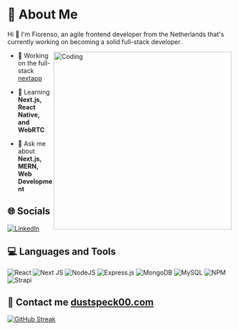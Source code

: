 # 💫 About Me
<p>Hi 👋 I'm Fiorenso, an agile frontend developer from the Netherlands that's currently working on becoming a solid full-stack developer.</p>
<img align="right" alt="Coding" width="400" src="https://media2.giphy.com/media/v1.Y2lkPTc5MGI3NjExZ2p6ZWN4bWo3Nm1iZm15aWt6bHNlZHBtanhtbjlvbDVtcWo3YW9xYiZlcD12MV9pbnRlcm5hbF9naWZfYnlfaWQmY3Q9Zw/xUA7bdpLxQhsSQdyog/giphy.gif">

- 🔭 Working on the full-stack [nextapp](https://github.com/gritNgo/nextapp)

- 🌱 Learning **Next.js, React Native, and WebRTC**

- 💬 Ask me about **Next.js, MERN, Web Development**
<p align="left">
</p>

## 🌐 Socials
[![LinkedIn](https://img.shields.io/badge/LinkedIn-%230077B5.svg?logo=linkedin&logoColor=white)](https://www.linkedin.com/in/fiorenso-wattalage-fernando/)

## 💻 Languages and Tools
![React](https://img.shields.io/badge/react-%2320232a.svg?style=for-the-badge&logo=react&logoColor=%2361DAFB) ![Next JS](https://img.shields.io/badge/Next-black?style=for-the-badge&logo=next.js&logoColor=white) ![NodeJS](https://img.shields.io/badge/node.js-6DA55F?style=for-the-badge&logo=node.js&logoColor=white) ![Express.js](https://img.shields.io/badge/express.js-%23404d59.svg?style=for-the-badge&logo=express&logoColor=%2361DAFB) ![MongoDB](https://img.shields.io/badge/MongoDB-%234ea94b.svg?style=for-the-badge&logo=mongodb&logoColor=white) ![MySQL](https://img.shields.io/badge/mysql-%2300f.svg?style=for-the-badge&logo=mysql&logoColor=white) ![NPM](https://img.shields.io/badge/NPM-%23000000.svg?style=for-the-badge&logo=npm&logoColor=white) ![Strapi](https://img.shields.io/badge/strapi-%232E7EEA.svg?style=for-the-badge&logo=strapi&logoColor=white)


## 📧 Contact me <a href="mailto:fiorenso.fernando8@gmail.com">dustspeck00.com</a>

[![GitHub Streak](https://streak-stats.demolab.com/?user=gritNgo)](https://git.io/streak-stats)
